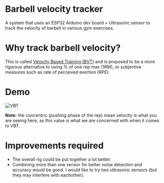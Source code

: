 # Barbell velocity tracker
A system that uses an ESP32 Arduino dev board + Ultrasonic sensor to track the velocity of barbell in various gym exercises.

# Why track barbell velocity?
This is called [Velocity Based Training (BVT)](https://www.scienceforsport.com/velocity-based-training/) and is proposed to be a more rigorous alternative to using % of one rep max (1RM), or subjective measures such as rate of perceived exertion (RPE).

# Demo
![VBT](examples/demo.gif)

**Note:** the concentric (pushing phase of the rep) mean velocity is what you are seeing here, as this value is what we are concerned with when it comes to VBT.

# Improvements required
- The overall rig could be put together a lot better.
- Combining more than one sensor for better noise detection and accuracy would be good. I would like to try two ultrasonic sensors (but they may interfere with eachother).